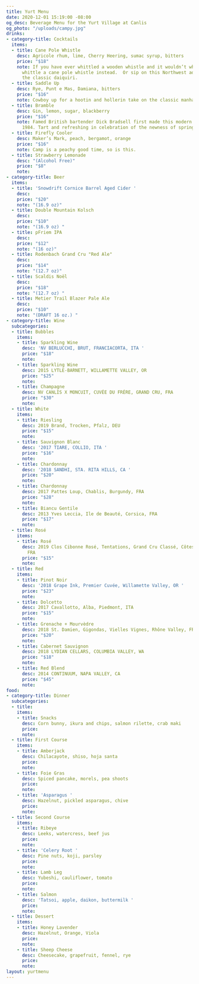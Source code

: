 ```yaml
---
title: Yurt Menu
date: 2020-12-01 15:19:00 -08:00
og_desc: Beverage Menu for the Yurt Village at Canlis
og_photo: "/uploads/campy.jpg"
drinks:
- category-title: Cocktails
  items:
  - title: Cane Pole Whistle
    desc: Agricole rhum, lime, Cherry Heering, sumac syrup, bitters
    price: "$18"
    note: If you have ever whittled a wooden whistle and it wouldn’t whistle try to
      whittle a cane pole whistle instead.  Or sip on this Northwest adaptation of
      the classic daiquiri.
  - title: Saddle Up
    desc: Rye, Punt e Mas, Damiana, bitters
    price: "$16"
    note: Cowboy up for a hootin and hollerin take on the classic manhattan.
  - title: Bramble
    desc: Gin, lemon, sugar, blackberry
    price: "$16"
    note: Famed British bartender Dick Bradsell first made this modern classic in
      1984. Tart and refreshing in celebration of the newness of springtime.
  - title: Firefly Cooler
    desc: Maker’s Mark, peach, bergamot, orange
    price: "$16"
    note: Camp is a peachy good time, so is this.
  - title: Strawberry Lemonade
    desc: "(Alcohol Free)"
    price: "$8"
    note: 
- category-title: Beer
  items:
  - title: 'Snowdrift Cornice Barrel Aged Cider '
    desc: 
    price: "$20"
    note: "(16.9 oz)"
  - title: Double Mountain Kolsch
    desc: 
    price: "$10"
    note: "(16.9 oz) "
  - title: pFriem IPA
    desc: 
    price: "$12"
    note: "(16 oz)"
  - title: Rodenbach Grand Cru "Red Ale"
    desc: 
    price: "$14"
    note: "(12.7 oz)"
  - title: Scaldis Noël
    desc: 
    price: "$18"
    note: "(12.7 oz) "
  - title: Metier Trail Blazer Pale Ale
    desc: 
    price: "$10"
    note: "(DRAFT 16 oz.) "
- category-title: Wine
  subcategories:
  - title: Bubbles
    items:
    - title: Sparkling Wine
      desc: 'NV BERLUCCHI, BRUT, FRANCIACORTA, ITA '
      price: "$18"
      note: 
    - title: Sparkling Wine
      desc: 2015 LYTLE-BARNETT, WILLAMETTE VALLEY, OR
      price: "$25"
      note: 
    - title: Champagne
      desc: NV CANLIS X MONCUIT, CUVÉE DU FRÉRE, GRAND CRU, FRA
      price: "$30"
      note: 
  - title: White
    items:
    - title: Riesling
      desc: 2019 Brand, Trocken, Pfalz, DEU
      price: "$15"
      note: 
    - title: Sauvignon Blanc
      desc: '2017 TIARE, COLLIO, ITA '
      price: "$16"
      note: 
    - title: Chardonnay
      desc: '2018 SANDHI, STA. RITA HILLS, CA '
      price: "$20"
      note: 
    - title: Chardonnay
      desc: 2017 Pattes Loup, Chablis, Burgundy, FRA
      price: "$28"
      note: 
    - title: Biancu Gentile
      desc: 2013 Yves Leccia, Ile de Beauté, Corsica, FRA
      price: "$17"
      note: 
  - title: Rosé
    items:
    - title: Rosé
      desc: 2019 Clos Cibonne Rosé, Tentations, Grand Cru Classé, Côtes de Provence,
        FRA
      price: "$15"
      note: 
  - title: Red
    items:
    - title: Pinot Noir
      desc: '2018 Grape Ink, Premier Cuvée, Willamette Valley, OR '
      price: "$23"
      note: 
    - title: Dolcetto
      desc: 2017 Cavallotto, Alba, Piedmont, ITA
      price: "$15"
      note: 
    - title: Grenache + Mourvèdre
      desc: 2018 St. Damien, Gigondas, Vielles Vignes, Rhône Valley, FRA
      price: "$20"
      note: 
    - title: Cabernet Sauvignon
      desc: 2018 LYDIAN CELLARS, COLUMBIA VALLEY, WA
      price: "$18"
      note: 
    - title: Red Blend
      desc: 2014 CONTINUUM, NAPA VALLEY, CA
      price: "$45"
      note: 
food:
- category-title: Dinner
  subcategories:
  - title: 
    items:
    - title: Snacks
      desc: Corn bunny, ikura and chips, salmon rilette, crab maki
      price: 
      note: 
  - title: First Course
    items:
    - title: Amberjack
      desc: Chilacayote, shiso, hoja santa
      price: 
      note: 
    - title: Foie Gras
      desc: Spiced pancake, morels, pea shoots
      price: 
      note: 
    - title: 'Asparagus '
      desc: Hazelnut, pickled asparagus, chive
      price: 
      note: 
  - title: Second Course
    items:
    - title: Ribeye
      desc: Leeks, watercress, beef jus
      price: 
      note: 
    - title: 'Celery Root '
      desc: Pine nuts, koji, parsley
      price: 
      note: 
    - title: Lamb Leg
      desc: Yubeshi, cauliflower, tomato
      price: 
      note: 
    - title: Salmon
      desc: 'Tatsoi, apple, daikon, buttermilk '
      price: 
      note: 
  - title: Dessert
    items:
    - title: Honey Lavender
      desc: Hazelnut, Orange, Viola
      price: 
      note: 
    - title: Sheep Cheese
      desc: Cheesecake, grapefruit, fennel, rye
      price: 
      note: 
layout: yurtmenu
---
```


